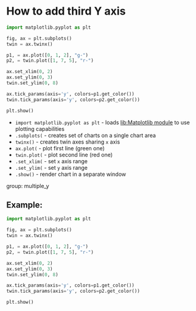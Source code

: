 # How to add third Y axis

```python
import matplotlib.pyplot as plt

fig, ax = plt.subplots()
twin = ax.twinx()

p1, = ax.plot([0, 1, 2], "g-")
p2, = twin.plot([1, 7, 5], "r-")

ax.set_xlim(0, 2)
ax.set_ylim(0, 3)
twin.set_ylim(0, 8)

ax.tick_params(axis='y', colors=p1.get_color())
twin.tick_params(axis='y', colors=p2.get_color())

plt.show()
```

- `import matplotlib.pyplot as plt` - loads [lib:Matplotlib module](python-matplotlib/how-to-install-matplotlib-python-lib-in-ubuntu-ubuntuversion) to use plotting capabilities
- `.subplots(` - creates set of charts on a single chart area
- `twinx()` - creates twin axes sharing `x` axis
- `ax.plot(` - plot first line (green one)
- `twin.plot(` - plot second line (red one)
- `.set_xlim(` - set `x` axis range
- `.set_ylim(` - set `y` axis range
- `.show()` - render chart in a separate window

group: multiple_y

## Example: 
```python
import matplotlib.pyplot as plt

fig, ax = plt.subplots()
twin = ax.twinx()

p1, = ax.plot([0, 1, 2], "g-")
p2, = twin.plot([1, 7, 5], "r-")

ax.set_xlim(0, 2)
ax.set_ylim(0, 3)
twin.set_ylim(0, 8)

ax.tick_params(axis='y', colors=p1.get_color())
twin.tick_params(axis='y', colors=p2.get_color())

plt.show()
```

